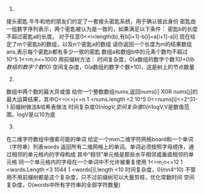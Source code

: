 1. 
接头密匙
牛牛和他的朋友们约定了一套接头密匙系统，用于确认彼此身份
密匙由一组数字序列表示，两个密匙被认为是一致的，如果满足以下条件：
密匙b的长度不超过密匙a的长度。
对于任意0<=i<length(b),有b[i+1]-b[i]=a[i+1]-a[i]
现在给定了m个密匙b的数组，以及n个密匙a的数组
请你返回一个长度为m的结果数组ans,表示每个密匙b都有多少一致的密匙
数组a和数组b中的元素个数均不超过10^5
1<=m,n<=1000
用前缀树方法：
时间复杂度，0(a数组的数字个数*10)+0(b数组的数字个数*10)
空间复杂度，0(a数组的数字个数*10)，这是树上的节点数量

2.
数组中两个数的最大异或值
给你一个整数数组nums,返回nums[i] XOR nums[j]的最大运算结果，其中O<=i<=j<=n
1 <nums.length <2 10^5 
0<=nums[i]<=2^31-1 
前缀树做法&哈希表做法
时间复杂度0(n*logV,空间复杂度0(n*1ogV,V是数值范围，logV是以10为底

3.
在二维字符数组中搜索可能的单词
给定一个mxn二维字符网格board和一个单词（字符串）列表words
返回所有二维网格上的单词。单词必须按照字母顺序，通过相邻的单元格内的字母构成
其中“相邻”单元格是那些水平相邻或垂直相邻的单元格
同一个单元格内的字母在一个单词中不允许被重复使用
1<=m,n<=12
1 <words.Length <3 1044
1 <words[i].length <10
时间复杂度，0(m*n*4^10)
不管用不用前缀树都是这个复杂度，只不过前缀树可以大量剪枝，优化常数时间
空间复杂度，O(words中所有字符串的全部字符数量)

